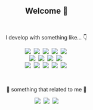 <h2 align="center">Welcome 👋</h2>

<br>

<p align="center">I develop with something like... 👇<p>
<p align="center">
  <img src="https://img.shields.io/badge/Javascript-F7DF1E?style=flat-square&logo=JavaScript&logoColor=white" />&nbsp
  <img src="https://img.shields.io/badge/React-61DAFB?style=flat-square&logo=React&logoColor=white" />&nbsp
  <img src="https://img.shields.io/badge/Node.js-339933?style=flat-square&logo=Node%2Ejs&logoColor=white" />&nbsp
  <img src="https://img.shields.io/badge/Express-000000?style=flat-square&logo=Express&logoColor=white" />&nbsp
  <img src="https://img.shields.io/badge/Redux-764ABC?style=flat-square&logo=Redux&logoColor=white" />&nbsp
  <br>
  <img src="https://img.shields.io/badge/MongoDB-47A248?style=flat-square&logo=MongoDB&logoColor=white" />&nbsp
  <img src="https://img.shields.io/badge/HTML5-E34F26?style=flat-square&logo=HTML5&logoColor=white" />&nbsp
  <img src="https://img.shields.io/badge/CSS-1572B6?style=flat-square&logo=CSS3&logoColor=white" />&nbsp
  <img src="https://img.shields.io/badge/Figma-F24E1E?style=flat-square&logo=Figma&logoColor=white" />&nbsp
  <br>
  <img src="https://img.shields.io/badge/AWS EB-333664?style=flat-square&logo=Amazon%20AWS&logoColor=white" />&nbsp
  <img src="https://img.shields.io/badge/Netlify-00C7B7?style=flat-square&logo=Netlify&logoColor=white" />&nbsp
  <img src="https://img.shields.io/badge/Jira-0052CC?style=flat-square&logo=Jira%20Software&logoColor=white" />&nbsp
  <img src="https://img.shields.io/badge/Linux-FCC624?style=flat-square&logo=Linux&logoColor=white" />&nbsp
  <img src="https://img.shields.io/badge/Git-F05032?style=flat-square&logo=Git&logoColor=white" />&nbsp
</p>

<br>

<p align="center">🫧  something that related to me  🫧</p>
<p align="center">
  <a href="https://velog.io/@merkyuri"><img src="https://img.shields.io/badge/Tech%20Blog-11B48A?style=flat-square&logo=Vimeo&logoColor=white&link=https://velog.io/@merkyuri" /></a>&nbsp
  <a href="https://merkyuri.notion.site/About-me-Contacts-3765a4e081cb4eb3912358aa9cb284dd"><img src="https://img.shields.io/badge/Notion-000000?style=flat-square&logo=Notion&logoColor=white&link=https://merkyuri.notion.site/About-me-Contacts-3765a4e081cb4eb3912358aa9cb284dd" /></a>&nbsp
  <a href="mailto:skylarkrpark@gmail.com"><img src="https://img.shields.io/badge/Gmail-d14836?style=flat-square&logo=Gmail&logoColor=white&link=mailto:skylarkrpark@gmail.com" /></a>
</p>

<!-- <img src="https://img.shields.io/badge/텍스트-컬러코드?style=flat-square&logo=심플아이콘이름&logoColor=white" />&nbsp -->
